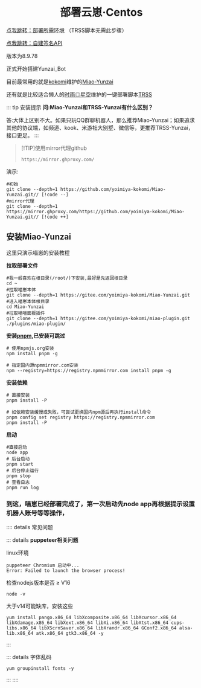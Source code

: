 # <center>部署云崽·Centos</center>

[点我跳转：部署所需环境](./centos) （TRSS脚本无需此步骤）

[点我跳转：自建签名API](./qsignx)

版本为8.9.78

正式开始搭建Yunzai_Bot

目前最常用的就是[kokomi](https://gitee.com/yoimiya-kokomi/Miao-Yunzai)维护的[Miao-Yunzai](https://gitee.com/yoimiya-kokomi/Miao-Yunzai)

还有就是比较适合懒人的[时雨◎星空](https://gitee.com/TimeRainStarSky/TRSS_Script)维护的一键部署脚本[TRSS](https://trss.me)

::: tip 安装提示
**问:Miao-Yunzai和TRSS-Yunzai有什么区别？**

答:大体上区别不大。如果只玩QQ群聊机器人，那么推荐Miao-Yunzai；如果追求其他的协议端，如频道、kook、米游社大别墅、微信等，更推荐TRSS-Yunzai，接口更足。
:::

> [!TIP]使用mirror代理github
>````
>https://mirror.ghproxy.com/
>````

演示:

``` ts{1-3}
#初始
git clone --depth=1 https://github.com/yoimiya-kokomi/Miao-Yunzai.git// [!code --]
#mirror代理
git clone --depth=1 https://mirror.ghproxy.com/https://github.com/yoimiya-kokomi/Miao-Yunzai.git// [!code ++]
```

## 安装Miao-Yunzai

这里只演示喵崽的安装教程

**拉取部署文件**

````
#我一般喜欢在根目录(/root/)下安装,最好是先返回根目录
cd ~
#拉取喵崽本体
git clone --depth=1 https://gitee.com/yoimiya-kokomi/Miao-Yunzai.git
#进入喵崽本体根目录
cd Miao-Yunzai 
#拉取喵喵面板插件
git clone --depth=1 https://gitee.com/yoimiya-kokomi/miao-plugin.git ./plugins/miao-plugin/

````

**安装[pnpm](https://pnpm.io/zh/installation),已安装可跳过**

````
# 使用npmjs.org安装
npm install pnpm -g

# 指定国内源npmmirror.com安装
npm --registry=https://registry.npmmirror.com install pnpm -g
````

**安装依赖**

````
# 直接安装
pnpm install -P

# 如依赖安装缓慢或失败，可尝试更换国内npm源后再执行install命令
pnpm config set registry https://registry.npmmirror.com
pnpm install -P
````

**启动**

````
#直接启动
node app
# 后台启动
pnpm start
# 后台停止运行
pnpm stop
# 查看日志
pnpm run log
````

### 到这，喵崽已经部署完成了，第一次启动先node app再根据提示设置机器人账号等等操作，

:::: details 常见问题

::: details **puppeteer相关问题**

linux环境   
````
puppeteer Chromium 启动中...
Error: Failed to launch the browser process!
````

检查nodejs版本是否 ≥ V16

````
node -v
````

大于v14可能缺库，安装这些

````
yum install pango.x86_64 libXcomposite.x86_64 libXcursor.x86_64 libXdamage.x86_64 libXext.x86_64 libXi.x86_64 libXtst.x86_64 cups-libs.x86_64 libXScrnSaver.x86_64 libXrandr.x86_64 GConf2.x86_64 alsa-lib.x86_64 atk.x86_64 gtk3.x86_64 -y
````
:::


::: details 字体乱码
````
yum groupinstall fonts -y
````
:::
::::
